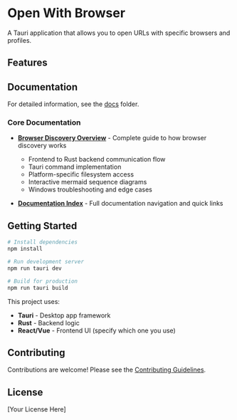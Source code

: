 # Open With Browser

A Tauri application that allows you to open URLs with specific browsers and profiles.

## Features


## Documentation

For detailed information, see the [docs](./docs) folder.

### Core Documentation
- **[Browser Discovery Overview](./docs/browser-discovery-overview.md)** - Complete guide to how browser discovery works
  - Frontend to Rust backend communication flow
  - Tauri command implementation  
  - Platform-specific filesystem access
  - Interactive mermaid sequence diagrams
  - Windows troubleshooting and edge cases
  
- **[Documentation Index](./docs/README.md)** - Full documentation navigation and quick links

## Getting Started

```bash
# Install dependencies
npm install

# Run development server
npm run tauri dev

# Build for production
npm run tauri build
```



This project uses:
- **Tauri** - Desktop app framework
- **Rust** - Backend logic
- **React/Vue** - Frontend UI (specify which one you use)

## Contributing

Contributions are welcome! Please see the [Contributing Guidelines](./CONTRIBUTING.md).

## License

[Your License Here]
